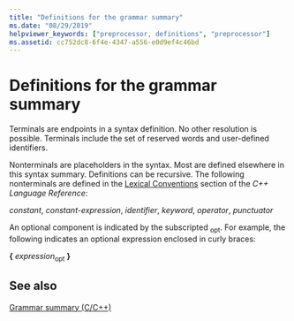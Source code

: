 ```yaml
---
title: "Definitions for the grammar summary"
ms.date: "08/29/2019"
helpviewer_keywords: ["preprocessor, definitions", "preprocessor"]
ms.assetid: cc752dc8-6f4e-4347-a556-e0d9ef4c46bd
---
```

# Definitions for the grammar summary

Terminals are endpoints in a syntax definition. No other resolution is possible. Terminals include the set of reserved words and user-defined identifiers.

Nonterminals are placeholders in the syntax. Most are defined elsewhere in this syntax summary. Definitions can be recursive. The following nonterminals are defined in the [Lexical Conventions](../cpp/lexical-conventions.md) section of the *C++ Language Reference*:

*constant*, *constant-expression*, *identifier*, *keyword*, *operator*, *punctuator*

An optional component is indicated by the subscripted <sub>opt</sub>. For example, the following indicates an optional expression enclosed in curly braces:

**{** *expression*<sub>opt</sub> **}**

## See also

[Grammar summary (C/C++)](../preprocessor/grammar-summary-c-cpp.md)
